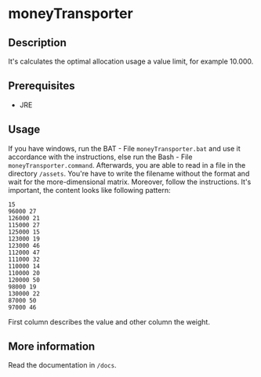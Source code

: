 moneyTransporter
=================

## Description
It's calculates the optimal allocation usage a value limit, for example 10.000.

## Prerequisites

+ JRE

## Usage
If you have windows, run the BAT - File `moneyTransporter.bat` and use it accordance with the instructions, 
else run the Bash - File `moneyTransporter.command`. Afterwards, you are able to read in a file in the directory 
`/assets`. You're have to write the filename without the format and wait for the more-dimensional matrix. Moreover, 
follow the instructions. It's important, the content looks like following pattern:
```
15
96000 27
126000 21
115000 27
125000 15
123000 19
123000 46
112000 47
111000 32
110000 14
110000 20
120000 50
98000 19
130000 22
87000 50
97000 46
``` 
First column describes the value and other column the weight.

## More information
Read the documentation in `/docs`.
